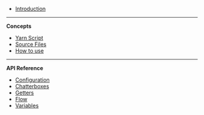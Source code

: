 -   [Introduction](README)

---

**Concepts**

-   [Yarn Script](concept-yarn-script)
-   [Source Files](concept-source-files)
-   [How to use](concept-chatterboxes)

---

**API Reference**

-   [Configuration](reference-configuration)
-   [Chatterboxes](reference-chatterboxes)
-   [Getters](reference-getters)
-   [Flow](reference-flow)
-   [Variables](reference-variables)
